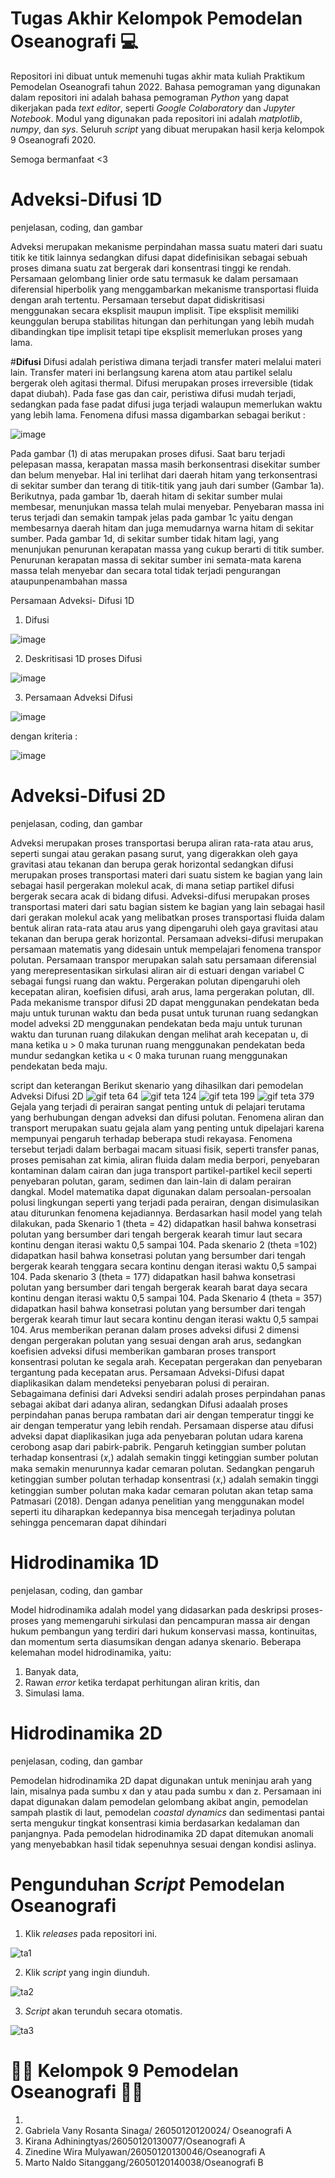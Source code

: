 # Tugas Akhir Kelompok Pemodelan Oseanografi 💻
Repositori ini dibuat untuk memenuhi tugas akhir mata kuliah Praktikum Pemodelan Oseanografi tahun 2022. Bahasa pemograman yang digunakan dalam repositori ini adalah bahasa pemograman *Python* yang dapat dikerjakan pada *text editor*, seperti *Google Colaboratory* dan *Jupyter Notebook*. Modul yang digunakan pada repositori ini adalah *matplotlib*, *numpy*, dan *sys*. Seluruh _script_ yang dibuat merupakan hasil kerja kelompok 9 Oseanografi 2020. 

Semoga bermanfaat <3

# **Adveksi-Difusi 1D**
penjelasan, coding, dan gambar

Adveksi merupakan mekanisme perpindahan massa suatu materi dari suatu titik ke titik lainnya sedangkan difusi dapat didefinisikan sebagai sebuah proses dimana suatu zat bergerak dari konsentrasi tinggi ke rendah. Persamaan gelombang linier orde satu termasuk ke dalam persamaan diferensial hiperbolik yang menggambarkan mekanisme transportasi fluida dengan arah tertentu. Persamaan tersebut dapat didiskritisasi menggunakan secara eksplisit maupun implisit. Tipe eksplisit memiliki keunggulan berupa stabilitas hitungan dan perhitungan yang lebih mudah dibandingkan tipe implisit tetapi tipe eksplisit memerlukan proses yang lama.

#**Difusi**
Difusi adalah peristiwa dimana terjadi transfer materi melalui materi lain. Transfer materi ini berlangsung karena atom atau partikel selalu bergerak oleh agitasi thermal. Difusi merupakan proses irreversible (tidak dapat diubah). Pada fase gas dan cair, peristiwa difusi mudah terjadi, sedangkan pada fase padat difusi juga terjadi walaupun memerlukan waktu yang lebih lama. 
Fenomena difusi massa digambarkan sebagai berikut : 


![image](https://user-images.githubusercontent.com/106045814/169815374-47edb95b-3055-46c9-a414-7fdf7fa48c5c.png)


Pada gambar (1) di atas merupakan proses difusi. Saat baru terjadi pelepasan massa, kerapatan massa masih berkonsentrasi disekitar sumber dan belum menyebar. Hal ini terlihat dari daerah hitam yang terkonsentrasi di sekitar sumber dan terang di titik-titik yang jauh dari sumber (Gambar 1a). Berikutnya, pada gambar 1b, daerah hitam di sekitar sumber mulai membesar, menunjukan massa telah mulai menyebar. Penyebaran massa ini terus terjadi dan semakin tampak jelas pada gambar 1c yaitu dengan membesarnya daerah hitam dan juga memudarnya warna hitam di sekitar sumber. Pada gambar 1d, di sekitar sumber tidak hitam lagi, yang menunjukan penurunan kerapatan massa yang cukup berarti di titik sumber. Penurunan kerapatan massa di sekitar sumber ini semata-mata karena massa telah menyebar dan secara total tidak terjadi pengurangan ataupunpenambahan massa

Persamaan Adveksi- Difusi 1D
1. Difusi 


![image](https://user-images.githubusercontent.com/106045814/169814201-222a9150-dcd1-49b6-9852-10ee3d0e0dff.png)


2. Deskritisasi 1D proses Difusi 


![image](https://user-images.githubusercontent.com/106045814/169814299-43b87601-02e5-4fae-b934-70f52fc9461d.png)


3. Persamaan Adveksi Difusi 


![image](https://user-images.githubusercontent.com/106045814/169814451-0ff1ead3-53cd-4732-a937-8f9a8f79f835.png)


dengan kriteria : 


![image](https://user-images.githubusercontent.com/106045814/169814549-2306dd0f-2ae9-44ff-97a2-c5685223c0bb.png)



# **Adveksi-Difusi 2D**
penjelasan, coding, dan gambar

Adveksi merupakan proses transportasi berupa aliran rata-rata atau arus, seperti sungai atau gerakan pasang surut, yang digerakkan oleh gaya gravitasi atau tekanan dan berupa gerak horizontal sedangkan difusi merupakan proses transportasi materi dari suatu sistem ke bagian yang lain sebagai hasil pergerakan molekul acak, di mana setiap partikel difusi bergerak secara acak di bidang difusi. Adveksi-difusi merupakan proses transportasi materi dari satu bagian sistem ke bagian yang lain sebagai hasil dari gerakan molekul acak yang melibatkan proses transportasi fluida dalam bentuk aliran rata-rata atau arus yang dipengaruhi oleh gaya gravitasi atau tekanan dan berupa gerak horizontal. Persamaan adveksi-difusi merupakan persamaan matematis yang didesain untuk mempelajari fenomena transpor polutan. Persamaan transpor merupakan salah satu persamaan diferensial yang merepresentasikan sirkulasi aliran air di estuari dengan variabel C sebagai fungsi ruang dan waktu. Pergerakan polutan dipengaruhi oleh kecepatan aliran, koefisien difusi, arah arus, lama pergerakan polutan, dll. Pada mekanisme transpor difusi 2D dapat menggunakan pendekatan beda maju untuk turunan waktu dan beda pusat untuk turunan ruang sedangkan model adveksi 2D menggunakan pendekatan beda maju untuk turunan waktu dan turunan ruang dilakukan dengan melihat arah kecepatan u, di mana ketika u > 0 maka turunan ruang menggunakan pendekatan beda mundur sedangkan ketika u < 0 maka turunan ruang menggunakan pendekatan beda maju.

script dan keterangan
Berikut skenario yang dihasilkan dari pemodelan Adveksi Difusi 2D
![gif teta 64](https://user-images.githubusercontent.com/106040925/169803814-3aa9063b-bcf9-4031-90fa-9da6bfaf78c7.gif)
![gif teta 124](https://user-images.githubusercontent.com/106040925/169803852-16bb335c-c89b-4efe-abc9-eb496db3e117.gif)
![gif teta 199](https://user-images.githubusercontent.com/106040925/169803891-46fa22d6-1727-495f-822b-0a69d7f38865.gif)
![gif teta 379](https://user-images.githubusercontent.com/106040925/169803912-ce9362d3-e53c-46b2-ad1d-c8704c48799b.gif)
Gejala yang terjadi di perairan sangat penting untuk di pelajari terutama yang berhubungan dengan adveksi dan difusi polutan. Fenomena aliran dan transport merupakan suatu gejala alam yang penting untuk dipelajari karena mempunyai pengaruh terhadap beberapa studi rekayasa. Fenomena tersebut terjadi dalam berbagai macam situasi fisik, seperti transfer panas, proses pemisahan zat kimia, aliran fluida dalam media berpori, penyebaran kontaminan dalam cairan dan juga transport partikel-partikel kecil seperti penyebaran polutan, garam, sedimen dan lain-lain di dalam perairan dangkal. Model matematika dapat digunakan dalam persoalan-persoalan polusi lingkungan seperti yang terjadi pada perairan, dengan disimulasikan atau diturunkan fenomena kejadiannya. Berdasarkan hasil model yang telah dilakukan, pada Skenario 1 (theta = 42) didapatkan hasil bahwa konsetrasi polutan yang bersumber dari tengah bergerak kearah timur laut secara kontinu dengan iterasi waktu 0,5 sampai 104. Pada skenario 2 (theta =102) didapatkan hasil bahwa konsetrasi polutan yang bersumber dari tengah bergerak kearah tenggara secara kontinu dengan iterasi waktu 0,5 sampai 104. Pada skenario 3 (theta = 177) didapatkan hasil bahwa konsetrasi polutan yang bersumber dari tengah bergerak kearah barat daya secara kontinu dengan iterasi waktu 0,5 sampai 104. Pada Skenario 4 (theta = 357) didapatkan hasil bahwa konsetrasi polutan yang bersumber dari tengah bergerak kearah timur laut secara kontinu dengan iterasi waktu 0,5 sampai 104. Arus memberikan peranan dalam proses adveksi difusi 2 dimensi dengan pergerakan polutan yang sesuai dengan arah arus, sedangkan koefisien adveksi difusi   memberikan gambaran proses transport konsentrasi polutan ke segala arah. Kecepatan pergerakan dan penyebaran tergantung pada kecepatan arus.
Persamaan Adveksi-Difusi dapat diaplikasikan dalam mendeteksi penyebaran polusi di perairan. Sebagaimana definisi dari Adveksi sendiri adalah proses perpindahan panas sebagai akibat dari adanya aliran, sedangkan Difusi adaalah proses perpindahan panas berupa rambatan dari air dengan temperatur tinggi ke air dengan temperatur yang lebih rendah. Persamaan disperse atau difusi adveksi dapat diaplikasikan juga ada penyebaran polutan udara karena cerobong asap dari pabirk-pabrik. Pengaruh ketinggian sumber polutan terhadap konsentrasi (𝑥,) adalah semakin tinggi ketinggian sumber polutan maka semakin menurunnya kadar cemaran polutan. Sedangkan pengaruh ketinggian sumber polutan terhadap konsentrasi (𝑥,) adalah semakin tinggi ketinggian sumber polutan maka kadar cemaran polutan akan tetap sama Patmasari (2018). Dengan adanya penelitian yang menggunakan model seperti itu diharapkan kedepannya bisa mencegah terjadinya polutan sehingga pencemaran dapat dihindari

# **Hidrodinamika 1D**
penjelasan, coding, dan gambar

Model hidrodinamika adalah model yang didasarkan pada deskripsi proses-proses yang memengaruhi sirkulasi dan pencampuran massa air dengan hukum pembangun yang terdiri dari hukum konservasi massa, kontinuitas, dan momentum serta diasumsikan dengan adanya skenario. Beberapa kelemahan model hidrodinamika, yaitu:
1. Banyak data,
2. Rawan *error* ketika terdapat perhitungan aliran kritis, dan
3. Simulasi lama.

# **Hidrodinamika 2D**
penjelasan, coding, dan gambar

Pemodelan hidrodinamika 2D dapat digunakan untuk meninjau arah yang lain, misalnya pada sumbu x dan y atau pada sumbu x dan z. Persamaan ini dapat digunakan dalam pemodelan gelombang akibat angin, pemodelan sampah plastik di laut, pemodelan *coastal dynamics* dan sedimentasi pantai serta mengukur tingkat konsentrasi kimia berdasarkan kedalaman dan panjangnya. Pada pemodelan hidrodinamika 2D dapat ditemukan anomali yang menyebabkan hasil tidak sepenuhnya sesuai dengan kondisi aslinya.

# Pengunduhan *Script* Pemodelan Oseanografi
1. Klik *releases* pada repositori ini.

![ta1](https://user-images.githubusercontent.com/105653499/169699805-6ddcb857-d646-44e2-bfe4-f34d647ebcab.png)

2. Klik *script* yang ingin diunduh.

![ta2](https://user-images.githubusercontent.com/105653499/169699924-5d38bd87-71a9-40d1-bda2-b67069c1f84c.png)

3. *Script* akan terunduh secara otomatis.

![ta3](https://user-images.githubusercontent.com/105653499/169699931-7fd825c4-353f-4f59-9772-c32e135f2ac3.png)

# 👨‍💻 **Kelompok 9 Pemodelan Oseanografi** 👩‍💻
1.
2. Gabriela Vany Rosanta Sinaga/ 26050120120024/ Oseanografi A
3. Kirana Adhiningtyas/26050120130077/Oseanografi A
4. Zinedine Wira Mulyawan/26050120130046/Oseanografi A
5. Marto Naldo Sitanggang/26050120140038/Oseanografi B
